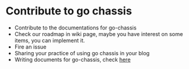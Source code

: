 # Contribute to go chassis
- Contribute to the documentations for go-chassis
- Check our roadmap in wiki page,  maybe you have interest on some items, you can implement it.
- Fire an issue
- Sharing your practice of using go chassis in your blog
- Writing documents for go-chassis, check [here](docs)